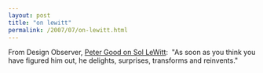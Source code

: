 ```yaml
---
layout: post
title: "on lewitt"
permalink: /2007/07/on-lewitt.html
---
```


From Design Observer, [Peter Good on Sol LeWitt](http://www.designobserver.com/archives/025485.html):  "As soon as you think you have figured him out, he delights, surprises, transforms and reinvents."